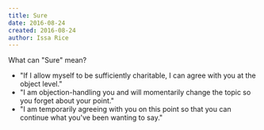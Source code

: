 ```yaml
---
title: Sure
date: 2016-08-24
created: 2016-08-24
author: Issa Rice
---
```


What can "Sure" mean?

  * "If I allow myself to be sufficiently charitable, I can agree with you at
    the object level."
  * "I am objection-handling you and will momentarily change the topic so you
    forget about your point."
  * "I am temporarily agreeing with you on this point so that you can continue
    what you've been wanting to say."
